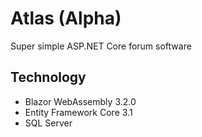 # Atlas (Alpha)
Super simple ASP.NET Core forum software

## Technology

- Blazor WebAssembly 3.2.0
- Entity Framework Core 3.1
- SQL Server

